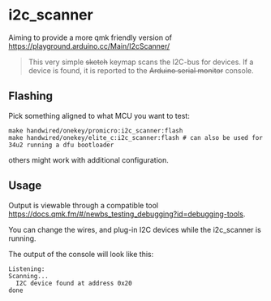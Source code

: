 # i2c_scanner

Aiming to provide a more qmk friendly version of <https://playground.arduino.cc/Main/I2cScanner/>

> This very simple ~~sketch~~ keymap scans the I2C-bus for devices. If a device is found, it is reported to the ~~Arduino serial monitor~~ console.


## Flashing

Pick something aligned to what MCU you want to test:

```console
make handwired/onekey/promicro:i2c_scanner:flash
make handwired/onekey/elite_c:i2c_scanner:flash # can also be used for 34u2 running a dfu bootloader
```

others might work with additional configuration.

## Usage

Output is viewable through a compatible tool <https://docs.qmk.fm/#/newbs_testing_debugging?id=debugging-tools>.

You can change the wires, and plug-in I2C devices while the i2c_scanner is running.

The output of the console will look like this:

```
Listening:
Scanning...
  I2C device found at address 0x20
done
```
